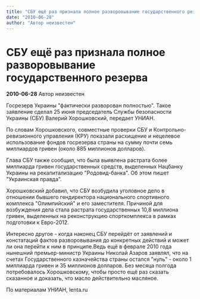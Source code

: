 ```yaml
---
title: "СБУ ещё раз признала полное разворовывание государственного резерва"
date: "2010-06-28"
author: "Автор неизвестен"
---
```


# СБУ ещё раз признала полное разворовывание государственного резерва

**2010-06-28** Автор неизвестен

Госрезерв Украины "фактически разворован полностью". Такое заявление сделал 25 июня председатель Службы безопасности Украины (СБУ) Валерий Хорошковский, передает УНИАН.

По словам Хорошковского, совместные проверки СБУ и Контрольно-ревизионного управления (КРУ) показали расхищение и нецелевое использование фондов госрезерва страны на сумму почти семь миллиардов гривен (около 885 миллионов долларов).

Глава СБУ также сообщил, что была выявлена растрата более миллиарда гривен государственных средств, выделенных Нацбанку Украины на рекапитализацию "Родовид-банка". Об этом пишет "Украинская правда".

Хорошковский добавил, что СБУ возбудила уголовное дело в отношении бывшего гендиректора национального спортивного комплекса "Олимпийский" и его заместителя. Причиной для возбуждения дела стала растрата государственных 10,8 миллиона гривен, выделенных на реконструкцию спорткомплекса в рамках подготовки к Евро-2012.

Интересно другое - когда наконец СБУ перейдёт от заявлений и констатаций фактов разворовывания до конкретных действий и может ли она перейти к ним в принципе.Ведь ещё в феврале 2010 года нынешний премьер-министр Украины Николай Азаров заявлял, что на счетах Государственного казначейства страны остался "нуль" - около 1 миллиарда гривен и 35 миллионов долларов. Без месяца полгода потребовалось Хорошковскому, чтобы просто ещё раз сказать сказанное и доказать, что масло действительно масляное.

По материалам УНИАН, lenta.ru